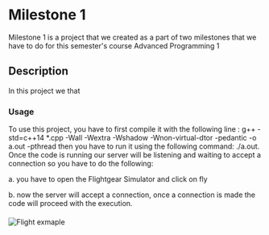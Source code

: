 # Milestone 1

Milestone 1 is a project that we created as a part of two milestones that we have to do for this semester's course Advanced Programming 1

## Description

In this project we  that 


### Usage

To use this project, you have to first compile it with the following line : g++ -std=c++14 *.cpp -Wall -Wextra -Wshadow -Wnon-virtual-dtor -pedantic -o a.out -pthread
then you have to run it using the following command: ./a.out. Once the code is running our server will be listening and waiting to accept a connection
so you have to do the following: 

a. you have to open the Flightgear Simulator and click on fly

b. now the server will accept a connection, once a connection is made the code will proceed with the execution.


####

![Flight exmaple](https://github.com/mohamadzah/flightgearSimulator/blob/master/Flight%20example.PNG)





